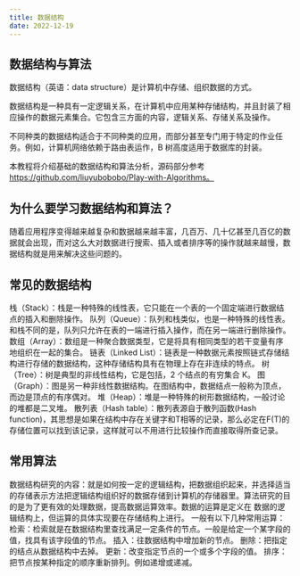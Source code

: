 ```yaml
---
title: 数据结构
date: 2022-12-19
---
```


## 数据结构与算法

数据结构（英语：data structure）是计算机中存储、组织数据的方式。

数据结构是一种具有一定逻辑关系，在计算机中应用某种存储结构，并且封装了相应操作的数据元素集合。它包含三方面的内容，逻辑关系、存储关系及操作。

不同种类的数据结构适合于不同种类的应用，而部分甚至专门用于特定的作业任务。例如，计算机网络依赖于路由表运作，B 树高度适用于数据库的封装。

本教程将介绍基础的数据结构和算法分析，源码部分参考 https://github.com/liuyubobobo/Play-with-Algorithms。


## 为什么要学习数据结构和算法？
随着应用程序变得越来越复杂和数据越来越丰富，几百万、几十亿甚至几百亿的数据就会出现，而对这么大对数据进行搜索、插入或者排序等的操作就越来越慢，数据结构就是用来解决这些问题的。

## 常见的数据结构
栈（Stack）：栈是一种特殊的线性表，它只能在一个表的一个固定端进行数据结点的插入和删除操作。
队列（Queue）：队列和栈类似，也是一种特殊的线性表。和栈不同的是，队列只允许在表的一端进行插入操作，而在另一端进行删除操作。
数组（Array）：数组是一种聚合数据类型，它是将具有相同类型的若干变量有序地组织在一起的集合。
链表（Linked List）：链表是一种数据元素按照链式存储结构进行存储的数据结构，这种存储结构具有在物理上存在非连续的特点。
树（Tree）：树是典型的非线性结构，它是包括，2 个结点的有穷集合 K。
图（Graph）：图是另一种非线性数据结构。在图结构中，数据结点一般称为顶点，而边是顶点的有序偶对。
堆（Heap）：堆是一种特殊的树形数据结构，一般讨论的堆都是二叉堆。
散列表（Hash table）：散列表源自于散列函数(Hash function)，其思想是如果在结构中存在关键字和T相等的记录，那么必定在F(T)的存储位置可以找到该记录，这样就可以不用进行比较操作而直接取得所查记录。

## 常用算法
数据结构研究的内容：就是如何按一定的逻辑结构，把数据组织起来，并选择适当的存储表示方法把逻辑结构组织好的数据存储到计算机的存储器里。算法研究的目的是为了更有效的处理数据，提高数据运算效率。数据的运算是定义在
数据的逻辑结构上，但运算的具体实现要在存储结构上进行。
一般有以下几种常用运算：
检索：检索就是在数据结构里查找满足一定条件的节点。一般是给定一个某字段的值，找具有该字段值的节点。
插入：往数据结构中增加新的节点。
删除：把指定的结点从数据结构中去掉。
更新：改变指定节点的一个或多个字段的值。
排序：把节点按某种指定的顺序重新排列。例如递增或递减。

